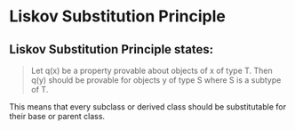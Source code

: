 # Liskov Substitution Principle

## Liskov Substitution Principle states:

> Let q(x) be a property provable about objects of x of type T. Then q(y) should be provable for objects y of type S where S is a subtype of T.

This means that every subclass or derived class should be substitutable for their base or parent class.
